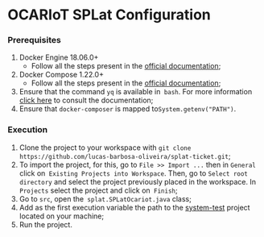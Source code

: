 # OCARIoT SPLat Configuration

### Prerequisites

1. Docker Engine 18.06.0+
   - Follow all the steps present in the [official documentation](https://docs.docker.com/install/linux/docker-ce/ubuntu/#install-docker-ce);
2. Docker Compose 1.22.0+
   - Follow all the steps present in the [official documentation](https://docs.docker.com/compose/install/);
3. Ensure that the command `yq` is available in` bash`. For more information [click here](https://github.com/mikefarah/yq) to consult the documentation;
4. Ensure that `docker-composer` is mapped to` System.getenv("PATH") `.

### Execution

1. Clone the project to your workspace with `git clone https://github.com/lucas-barbosa-oliveira/splat-ticket.git`;
2. To import the project, for this, go to `File >> Import ...` then in `General` click on` Existing Projects into Workspace`. Then, go to `Select root directory` and select the project previously placed in the workspace. In `Projects` select the project and click on` Finish`;
3. Go to `src`, open the` splat.SPLatOcariot.java` class;
4. Add as the first execution variable the path to the [system-test](https://github.com/ocariot/system-test/tree/master) project located on your machine;
5. Run the project.


